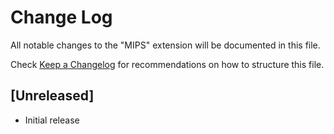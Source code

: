 # Change Log

All notable changes to the "MIPS" extension will be documented in this file.

Check [Keep a Changelog](http://keepachangelog.com/) for recommendations on how to structure this file.

## [Unreleased]

- Initial release